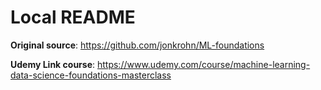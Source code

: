 # Local README

**Original source**: https://github.com/jonkrohn/ML-foundations

**Udemy Link course**: https://www.udemy.com/course/machine-learning-data-science-foundations-masterclass  
